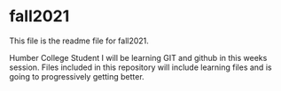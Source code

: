 # fall2021

This file is the readme file for fall2021.

Humber College Student
I will be learning GIT and github in this weeks session.
Files included in this repository will include learning files and is going to progressively getting better.
